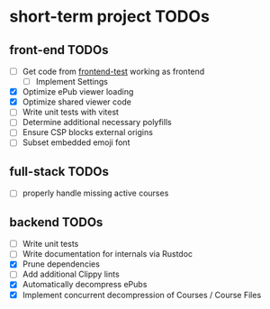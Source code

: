 # short-term project TODOs

## front-end TODOs

- [ ] Get code from [frontend-test](https://github.com/transkatgirl/frontend-test) working as frontend
	- [ ] Implement Settings
- [X] Optimize ePub viewer loading
- [X] Optimize shared viewer code
- [ ] Write unit tests with vitest
- [ ] Determine additional necessary polyfills
- [ ] Ensure CSP blocks external origins
- [ ] Subset embedded emoji font

## full-stack TODOs
- [ ] properly handle missing active courses

## backend TODOs

- [ ] Write unit tests
- [ ] Write documentation for internals via Rustdoc
- [X] Prune dependencies
- [ ] Add additional Clippy lints
- [X] Automatically decompress ePubs
- [X] Implement concurrent decompression of Courses / Course Files